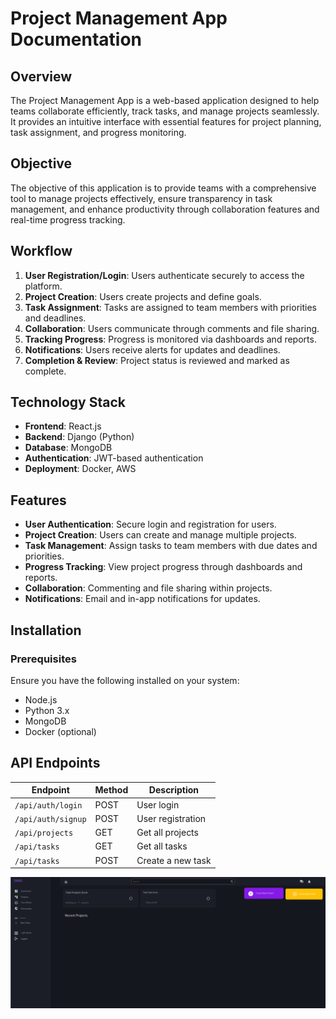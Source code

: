 # Project Management App Documentation

## Overview
The Project Management App is a web-based application designed to help teams collaborate efficiently, track tasks, and manage projects seamlessly. It provides an intuitive interface with essential features for project planning, task assignment, and progress monitoring.

## Objective
The objective of this application is to provide teams with a comprehensive tool to manage projects effectively, ensure transparency in task management, and enhance productivity through collaboration features and real-time progress tracking.

## Workflow
1. **User Registration/Login**: Users authenticate securely to access the platform.
2. **Project Creation**: Users create projects and define goals.
3. **Task Assignment**: Tasks are assigned to team members with priorities and deadlines.
4. **Collaboration**: Users communicate through comments and file sharing.
5. **Tracking Progress**: Progress is monitored via dashboards and reports.
6. **Notifications**: Users receive alerts for updates and deadlines.
7. **Completion & Review**: Project status is reviewed and marked as complete.

## Technology Stack
- **Frontend**: React.js
- **Backend**: Django (Python)
- **Database**: MongoDB
- **Authentication**: JWT-based authentication
- **Deployment**: Docker, AWS

## Features
- **User Authentication**: Secure login and registration for users.
- **Project Creation**: Users can create and manage multiple projects.
- **Task Management**: Assign tasks to team members with due dates and priorities.
- **Progress Tracking**: View project progress through dashboards and reports.
- **Collaboration**: Commenting and file sharing within projects.
- **Notifications**: Email and in-app notifications for updates.

## Installation
### Prerequisites
Ensure you have the following installed on your system:
- Node.js
- Python 3.x
- MongoDB
- Docker (optional)

## API Endpoints
| Endpoint           | Method | Description                 |
|-------------------|--------|-----------------------------|
| `/api/auth/login` | POST   | User login                  |
| `/api/auth/signup`| POST   | User registration           |
| `/api/projects`   | GET    | Get all projects            |
| `/api/tasks`      | GET    | Get all tasks               |
| `/api/tasks`      | POST   | Create a new task           |

![layout](../LAYOUT.png)